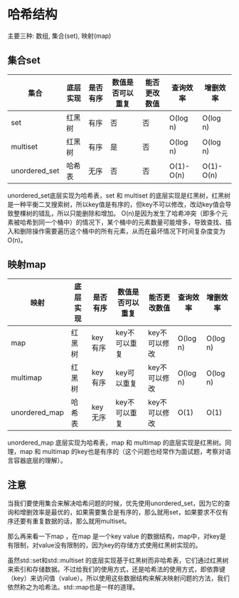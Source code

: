 # 哈希结构
主要三种: 数组, 集合(set), 映射(map)

## 集合set

| 集合          | 底层实现 | 是否有序 | 数值是否可以重复 | 能否更改数值 | 查询效率   | 增删效率|
| --------      | ------  | ------- | --------        | --------    | -------   | --------  |
| set           | 红黑树  | 有序     | 否              | 否          | O(log n)  | O(log n)  |
| multiset      | 红黑树  | 有序     | 是              | 否          | O(log n)  | O(log n)  |
| unordered_set | 哈希表  | 无序     | 否              | 否          | O(1)-O(n) | O(1)-O(n) |

unordered_set底层实现为哈希表，set 和 multiset 的底层实现是红黑树，红黑树是一种平衡二叉搜索树，所以key值是有序的，但key不可以修改，改动key值会导致整棵树的错乱，所以只能删除和增加。
O(n)是因为发生了哈希冲突（即多个元素被哈希到同一个桶中）的情况下，某个桶中的元素数量可能增多，导致查找、插入和删除操作需要遍历这个桶中的所有元素，从而在最坏情况下时间复杂度变为O(n)。

## 映射map
| 映射          | 底层实现 | 是否有序 | 数值是否可以重复 | 能否更改数值  | 查询效率 | 增删效率|
| --------      | ------  | ------- | --------        | --------     | ------- | -------- |
| map           | 红黑树  | key有序  | key不可以重复    | key不可以修改 | O(log n) | O(log n) |
| multimap      | 红黑树  | key有序  | key可以重复      | key不可以修改 | O(log n) | O(log n) |
| unordered_map | 哈希表  | key无序  | key不可以重复    | key不可以修改 | O(1)     | O(1) |

unordered_map 底层实现为哈希表，map 和 multimap 的底层实现是红黑树。同理，map 和 multimap 的key也是有序的（这个问题也经常作为面试题，考察对语言容器底层的理解）。

## 注意
当我们要使用集合来解决哈希问题的时候，优先使用unordered_set，因为它的查询和增删效率是最优的，如果需要集合是有序的，那么就用set，如果要求不仅有序还要有重复数据的话，那么就用multiset。

那么再来看一下map ，在map 是一个key value 的数据结构，map中，对key是有限制，对value没有限制的，因为key的存储方式使用红黑树实现的。

虽然std::set和std::multiset 的底层实现基于红黑树而非哈希表，它们通过红黑树来索引和存储数据。不过给我们的使用方式，还是哈希法的使用方式，即依靠键（key）来访问值（value）。所以使用这些数据结构来解决映射问题的方法，我们依然称之为哈希法。std::map也是一样的道理。